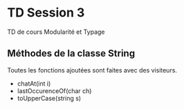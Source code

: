 # TD Session 3
TD de cours Modularité et Typage


## Méthodes de la classe String

Toutes les fonctions ajoutées sont faites avec des visiteurs.

* chatAt(int i)
* lastOccurenceOf(char ch)
* toUpperCase(string s)
